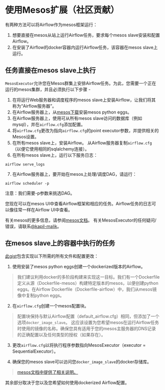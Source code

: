 # 使用Mesos扩展（社区贡献）

有两种方法可以将Airflow作为mesos框架运行：

1. 想要直接在mesos从站上运行Airflow任务，要求每个mesos slave安装和配置Airflow。
2. 在安装了Airflow的docker容器内运行Airflow任务，该容器在mesos slave上运行。

## 任务直接在mesos slave上执行

`MesosExecutor`允许您在Mesos群集上安排Airflow任务。为此，您需要一个正在运行的mesos集群，并且必须执行以下步骤 -

1. 在将运行Web服务器和调度程序的mesos slave上安装Airflow，让我们将其称为“Airflow服务器”。
2. 在Airflow服务器上，从[mesos下载](http://open.mesosphere.com/downloads/mesos/)安装mesos python eggs。
3. 在Airflow服务器上，使用可从所有mesos slave访问的数据库（例如mysql），并在`airflow.cfg`添加配置。
4. 将`airflow.cfg`更改为指向`airflow.cfg`的point executor参数，并提供相关的Mesos设置。
5. 在所有mesos slave上，安装Airflow。 从Airflow服务器复制`airflow.cfg` （以便它使用相同的sqlalchemy连接）。
6. 在所有mesos slave上，运行以下服务日志：

```
airflow serve_logs
```

7. 在Airflow服务器上，要开始在mesos上处理/调度DAG，请运行：

```
airflow scheduler -p
```

注意：我们需要-p参数来挑选DAG。

您现在可以在mesos UI中查看Airflow框架和相应的任务。Airflow任务的日志可以像往常一样在Airflow UI中查看。

有关mesos的更多信息，请参阅[mesos文档](http://mesos.apache.org/documentation/latest/)。 有关MesosExecutor的任何疑问/错误，请联系[@kapil-malik](https://github.com/kapil-malik)。

## 在mesos slave上的容器中执行的任务

[此gist](https://gist.github.com/sebradloff/f158874e615bda0005c6f4577b20036e)包含实现以下所需的所有文件和配置更改：

1. 使用安装了mesos python eggs创建一个dockerized版本的Airflow。

> 我们建议利用docker的多阶段构建来实现这一目标。我们有一个Dockerfile定义从源（Dockerfile-mesos）构建特定版本的mesos，以便创建python eggs。在Airflow Dockerfile（Dockerfile-airflow）中，我们从mesos镜像中复制python eggs。

2. 在`airflow.cfg`创建一个mesos配置块。

> 配置块保持与默认Airflow配置（default_airflow.cfg）相同，但添加了一个选项`docker_image_slave`。 这应该设置为您希望mesos在运行Airflow任务时使用的镜像的名称。确保您具有适用于您的mesos主服务器的DNS记录的正确配置以及任何类型的授权（如果存在）。

3. 更改`airflow.cfg`以将执行程序参数指向MesosExecutor（executor = SequentialExecutor）。

4. 确保您的mesos slave可以访问您`docker_image_slave`的docker存储库。

> [mesos文档中提供了相关说明。](https://mesos.readthedocs.io/en/latest/docker-containerizer/)

其余部分取决于您以及您希望如何使用dockerized Airflow配置。
